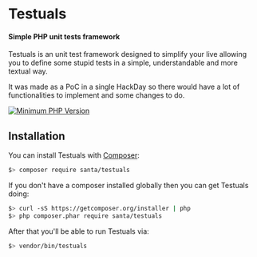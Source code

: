 # Testuals
#### Simple PHP unit tests framework
Testuals is an unit test framework designed to simplify your live allowing you to define some stupid tests in a simple, understandable and more textual way.

It was made as a PoC in a single HackDay so there would have a lot of functionalities to implement and some changes to do.

[![Minimum PHP Version](https://img.shields.io/badge/php-%3E%3D%205.6-8892BF.svg?style=flat-square)](https://php.net/)

## Installation

You can install Testuals with [Composer](https://getcomposer.org):

```bash
$> composer require santa/testuals
```

If you don't have a composer installed globally then you can get Testuals doing:
```bash
$> curl -sS https://getcomposer.org/installer | php
$> php composer.phar require santa/testuals
```

After that you'll be able to run Testuals via:

```bash
$> vendor/bin/testuals
```
